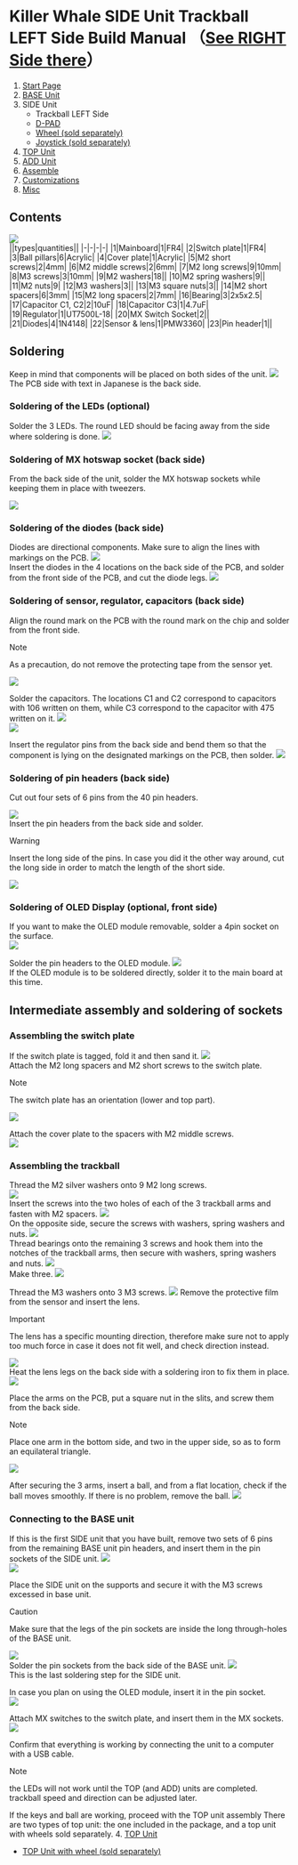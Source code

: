 # Killer Whale SIDE Unit Trackball LEFT Side Build Manual （[See RIGHT Side there](../rightside/3_SIDE_TRACKBALL.md)）

1. [Start Page](../README_EN.md)
2. [BASE Unit](../leftside/2_BASE.md)
3. SIDE Unit
   - Trackball LEFT Side
   - [D-PAD](../leftside/3_SIDE_DPAD.md)
   - [Wheel (sold separately)](../leftside/3_SIDE_WHEEL.md)
   - [Joystick (sold separately)](../leftside/3_SIDE_JOYSTICK.md)
4.  [TOP Unit](../leftside/4_TOP.md)
5. [ADD Unit](../leftside/5_ADD.md)
6. [Assemble](../leftside/6_ASSEMBLE.md)
7. [Customizations](../leftside/7_CUSTOM.md)
8. [Misc](../leftside/8_MISC.md)

## Contents
![](../img/3_1_trackball_l/3_1_1_contents.jpg)     
||types|quantities||
|-|-|-|-|
|1|Mainboard|1|FR4|
|2|Switch plate|1|FR4|
|3|Ball pillars|6|Acrylic|
|4|Cover plate|1|Acrylic|
|5|M2 short screws|2|4mm|
|6|M2 middle screws|2|6mm|
|7|M2 long screws|9|10mm|
|8|M3 screws|3|10mm|
|9|M2 washers|18||
|10|M2 spring washers|9||
|11|M2 nuts|9|
|12|M3 washers|3||
|13|M3 square nuts|3||
|14|M2 short spacers|6|3mm|
|15|M2 long spacers|2|7mm|
|16|Bearing|3|2x5x2.5|
|17|Capacitor C1, C2|2|10uF|
|18|Capacitor C3|1|4.7uF|
|19|Regulator|1|UT7500L-18|
|20|MX Switch Socket|2||
|21|Diodes|4|1N4148|
|22|Sensor & lens|1|PMW3360|
|23|Pin header|1||

## Soldering
Keep in mind that components will be placed on both sides of the unit.
![](../img/3_1_trackball_l/3_1_2_overall.jpg)   
The PCB side with text in Japanese is the back side.
### Soldering of the LEDs (optional)  
Solder the 3 LEDs. The round LED should be facing away from the side where soldering is done.
![](../img/3_1_trackball_l/3_1_3_led.jpg)   


### Soldering of MX hotswap socket (back side)
From the back side of the unit, solder the MX hotswap sockets while keeping them in place with tweezers.

![](../img/3_1_trackball_l/3_1_4_mxsocket.jpg)   

### Soldering of the diodes (back side)
Diodes are directional components. Make sure to align the lines with markings on the PCB.
![](../img/c_diode.jpg)  
Insert the diodes in the 4 locations on the back side of the PCB, and solder from the front side of the PCB, and cut the diode legs.
![](../img/3_1_trackball_l/3_1_5_diodes.jpg)   


### Soldering of sensor, regulator, capacitors (back side)

Align the round mark on the PCB with the round mark on the chip and solder from the front side.
> [!NOTE]
> As a precaution, do not remove the protecting tape from the sensor yet.

![](../img/3_1_trackball_l/3_1_6_pmw3360.jpg)  



Solder the capacitors. The locations C1 and C2 correspond to capacitors with 106 written on them, while C3 correspond to the capacitor with 475 written on it.
![](../img/3_1_trackball_l/3_1_7_c_1.jpg)   
![](../img/3_1_trackball_l/3_1_8_c_2.jpg)   

Insert the regulator pins from the back side and bend them so that the component is lying on the designated markings on the PCB, then solder.
![](../img/3_1_trackball_l/3_1_9_reg.jpg)   

### Soldering of pin headers (back side)
Cut out four sets of 6 pins from the 40 pin headers. 

![](../img/c_side_pinheader.jpg)   
Insert the pin headers from the back side and solder.
> [!WARNING]
> Insert the long side of the pins. In case you did it the other way around, cut the long side in order to match the length of the short side.

![](../img/3_1_trackball_l/3_1_10_pin_header.jpg) 

### Soldering of OLED Display (optional, front side)
If you want to make the OLED module removable, solder a 4pin socket on the surface.  
![](../img/3_1_trackball_l/3_1_11_oled_socket.jpg)   

Solder the pin headers to the OLED module.
![](../img/c_oled_header.jpg)  
If the OLED module is to be soldered directly, solder it to the main board at this time.


## Intermediate assembly and soldering of sockets

### Assembling the switch plate

If the switch plate is tagged, fold it and then sand it.
![](../img/c_switch_r.jpg)   
Attach the M2 long spacers and M2 short screws to the switch plate.
> [!NOTE]
> The switch plate has an orientation (lower and top part).

![](../img/3_1_trackball_l/3_1_15_switch_1.jpg)  
  
Attach the cover plate to the spacers with M2 middle screws.  
![](../img/3_1_trackball_l/3_1_16_switch_2.jpg)  

### Assembling the trackball

Thread the M2 silver washers onto 9 M2 long screws.  
![](../img/3_1_trackball_l/3_1_17_m2_screws.jpg)  
Insert the screws into the two holes of each of the 3 trackball arms and fasten with M2 spacers. 
![](../img/3_1_trackball_l/3_1_18_pillars_1.jpg)   
On the opposite side, secure the screws with washers, spring washers and nuts.
![](../img/3_1_trackball_l/3_1_19_pillars_2.jpg)   
Thread bearings onto the remaining 3 screws and hook them into the notches of the trackball arms, then  secure with washers, spring washers and nuts.
![](../img/3_1_trackball_l/3_1_20_pillars_3.jpg)  
Make three. 
![](../img/3_1_trackball_l/3_1_21_pillars_4.jpg)   

Thread the M3 washers onto 3 M3 screws. 
![](../img/3_1_trackball_l/3_1_22_m3_screws.jpg) 
Remove the protective film from the sensor and insert the lens.
> [!IMPORTANT] 
> The lens has a specific mounting direction, therefore make sure not to apply too much force in case it does not fit well, and check direction instead.

![](../img/3_1_trackball_l/3_1_23_lens_1.jpg)   
Heat the lens legs on the back side with a soldering iron to fix them in place.
![](../img/3_1_trackball_l/3_1_24_lens_2.jpg)   

Place the arms on the PCB, put a square nut in the slits, and screw them from the back side.

> [!NOTE]
> Place one arm in the bottom side, and two in the upper side, so as to form an equilateral triangle.

![](../img/3_1_trackball_l/3_1_25_pillars_5.jpg)   

After securing the 3 arms, insert a ball, and from a flat location, check if the ball moves smoothly. If there is no problem, remove the ball.
![](../img/3_1_trackball_l/3_1_25_pillars_complete.jpg)     

### Connecting to the BASE unit
If this is the first SIDE unit that you have built, remove two sets of 6 pins from the remaining BASE unit pin headers, and insert them in the pin sockets of the SIDE unit.
![](../img/c_pin_socket.jpg)   
![](../img/3_1_trackball_l/3_1_26_pin_socket.jpg)   

Place the SIDE unit on the supports and secure it with the M3 screws excessed in base unit. 
> [!CAUTION]
> Make sure that the legs of the pin sockets are inside the long through-holes of the BASE unit.

![](../img/3_1_trackball_l/3_1_27_base_1.jpg)   
Solder the pin sockets from the back side of the BASE unit.
![](../img/3_1_trackball_l/3_1_28_base_2.jpg)  
This is the last soldering step for the SIDE unit.

In case you plan on using the OLED module, insert it in the pin socket.  
![](../img/3_1_trackball_l/3_1_29_base_3.jpg)   

Attach MX switches to the switch plate, and insert them in the MX sockets.  
![](../img/3_1_trackball_l/3_1_30_complete.jpg)   

Confirm that everything is working by connecting the unit to a computer with a USB cable.  
> [!NOTE]
> the LEDs will not work until the TOP (and ADD) units are completed.  
> trackball speed and direction can be adjusted later.  

If the keys and ball are working, proceed with the TOP unit assembly
There are two types of top unit: the one included in the package, and a top unit with wheels sold separately.
4. [TOP Unit](../leftside/4_TOP.md)
   - [TOP Unit with wheel (sold separately)](../leftside/4_TOP_WHEEL.md)

